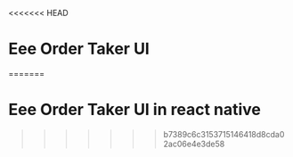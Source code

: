 <<<<<<< HEAD
# Eee Order Taker UI
=======
# Eee Order Taker UI in react native
>>>>>>> b7389c6c3153715146418d8cda02ac06e4e3de58
